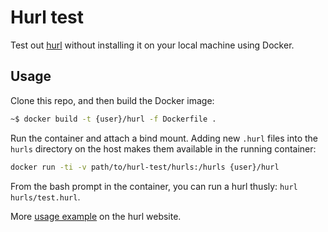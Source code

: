 # Hurl test

Test out [hurl](https://hurl.dev/) without installing it on your local machine using Docker.

## Usage

Clone this repo, and then build the Docker image:

```bash
~$ docker build -t {user}/hurl -f Dockerfile .
```
Run the container and attach a bind mount. Adding new `.hurl` files into the `hurls` directory on the host makes them available in the running container:

```bash
docker run -ti -v path/to/hurl-test/hurls:/hurls {user}/hurl
```

From the bash prompt in the container, you can run a hurl thusly: `hurl hurls/test.hurl`. 

More [usage example](https://hurl.dev/docs/samples.html) on the hurl website.